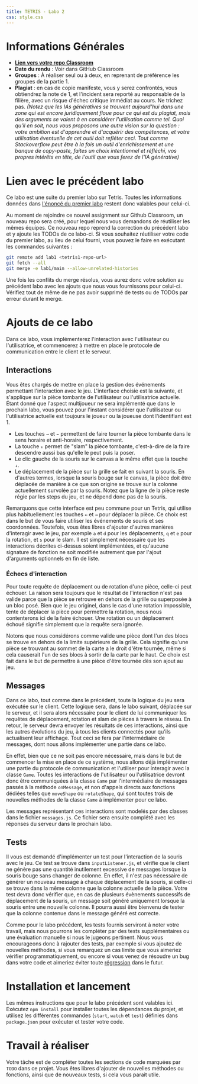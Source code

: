 ```yaml
---
title: TETRIS - Labo 2
css: style.css
---
```


<!--

# Changelog

| Date  | Changement                                                                                                          |
| ----- | ------------------------------------------------------------------------------------------------------------------- |
| 03.10 | [Précision](#change_overlap) : deux pièces tombantes sont autorisées à se superposer.                               |

-->

# Informations Générales

- **[Lien vers votre repo Classroom](https://classroom.github.com/a/yzrELnSD)**
- **Date du rendu** : Voir dans GitHub Classroom
- **Groupes** : À réaliser seul ou à deux, en reprenant de préférence les
  groupes de la partie 1.
- **Plagiat** : en cas de copie manifeste, vous y serez confrontés, vous
  obtiendrez la note de 1, et l'incident sera reporté au responsable de la
  filière, avec un risque d'échec critique immédiat au cours. Ne trichez pas.
  _(Notez que les IAs génératives se trouvent aujourd'hui dans une zone qui est
  encore juridiquement floue pour ce qui est du plagiat, mais des arguments se
  valent à en considérer l'utilisation comme tel. Quoi qu'il en soit, nous vous
  proposons une autre vision sur la question : votre ambition est d'apprendre et
  d'acquérir des compétences, et votre utilisation éventuelle de cet outil doit
  refléter ceci. Tout comme Stackoverflow peut être à la fois un outil
  d'enrichissement et une banque de copy-paste, faites un choix intentionnel et
  réfléchi, vos propres intérêts en tête, de l'outil que vous ferez de l'IA
  générative)_

# Lien avec le précédent labo

Ce labo est une suite du premier labo sur Tetris. Toutes les informations
données dans [l'énoncé du premier labo](./labo-2-tetris-1.md) restent donc
valables pour celui-ci.

Au moment de rejoindre ce nouvel assignment sur Github Classroom, un nouveau
repo sera créé, pour lequel nous vous demandons de réutiliser les mêmes équipes.
Ce nouveau repo reprend la correction du précédent labo et y ajoute les TODOs de
ce labo-ci. Si vous souhaitez réutiliser votre code du premier labo, au lieu de
celui fourni, vous pouvez le faire en exécutant les commandes suivantes :

```sh
git remote add lab1 <tetris1-repo-url>
git fetch --all
git merge -e lab1/main --allow-unrelated-histories
```

Une fois les conflits du merge résolus, vous aurez donc votre solution au
précédent labo avec les ajouts que nous vous fournissons pour celui-ci. Vérifiez
tout de même de ne pas avoir supprimé de tests ou de TODOs par erreur durant le
merge.

# Ajouts de ce labo

Dans ce labo, vous implémenterez l'interaction avec l'utilisateur ou
l'utilisatrice, et commencerez à mettre en place le protocole de communication
entre le client et le serveur.

## Interactions

Vous êtes chargés de mettre en place la gestion des événements permettant
l'interaction avec le jeu. L'interface choisie est la suivante, et s'applique
sur la pièce tombante de l'utilisateur ou l'utilisatrice actuelle. Étant donné
que l'aspect multijoueur ne sera implémenté que dans le prochain labo, vous
pouvez pour l'instant considérer que l'utilisateur ou l'utilisatrice actuelle
est toujours le joueur ou la joueuse dont l'identifiant est 1.

- Les touches `→` et `←` permettent de faire tourner la pièce tombante dans le
  sens horaire et anti-horaire, respectivement.
- La touche `↓` permet de "slam" la pièce tombante, c'est-à-dire de la faire
  descendre aussi bas qu'elle le peut puis la poser.
- Le clic gauche de la souris sur le canvas a le même effet que la touche `↓`.
- Le déplacement de la pièce sur la grille se fait en suivant la souris. En
  d'autres termes, lorsque la souris bouge sur le canvas, la pièce doit être
  déplacée de manière à ce que son origine se trouve sur la colonne actuellement
  survolée par la souris. Notez que la ligne de la pièce reste régie par les
  steps du jeu, et ne dépend donc pas de la souris.

Remarquons que cette interface est peu commune pour un Tetris, qui utilise plus
habituellement les touches `←` et `→` pour déplacer la pièce. Ce choix est dans
le but de vous faire utiliser les événements de souris et ses coordonnées.
Toutefois, vous êtes libres d'ajouter d'autres manières d'interagir avec le jeu,
par exemple `a` et `d` pour les déplacements, `q` et `e` pour la rotation, et
`s` pour le slam. Il est simplement nécessaire que les interactions décrites
ci-dessus soient implémentées, et qu'aucune signature de fonction ne soit
modifiée autrement que par l'ajout d'arguments optionnels en fin de liste.

### Échecs d'interaction

Pour toute requête de déplacement ou de rotation d'une pièce, celle-ci peut
échouer. La raison sera toujours que le résultat de l'interaction n'est pas
valide parce que la pièce se retrouve en dehors de la grille ou superposée à un
bloc posé. Bien que le jeu originel, dans le cas d'une rotation impossible,
tente de déplacer la pièce pour permettre la rotation, nous nous contenterons
ici de la faire échouer. Une rotation ou un déplacement échoué signifie
simplement que la requête sera ignorée.

Notons que nous considérons comme valide une pièce dont l'un des blocs se trouve
en dehors de la limite supérieure de la grille. Cela signifie qu'une pièce se
trouvant au sommet de la carte a le droit d'être tournée, même si cela causerait
l'un de ses blocs à sortir de la carte par le haut. Ce choix est fait dans le
but de permettre à une pièce d'être tournée dès son ajout au jeu.

## Messages

Dans ce labo, tout comme dans le précédent, toute la logique du jeu sera
exécutée sur le client. Cette logique sera, dans le labo suivant, déplacée sur
le serveur, et il sera alors nécessaire pour le client de lui communiquer les
requêtes de déplacement, rotation et slam de pièces à travers le réseau. En
retour, le serveur devra envoyer les résultats de ces interactions, ainsi que
les autres évolutions du jeu, à tous les clients connectés pour qu'ils
actualisent leur affichage. Tout ceci se fera par l'intermédiaire de messages,
dont nous allons implémenter une partie dans ce labo.

En effet, bien que ce ne soit pas encore nécessaire, mais dans le but de
commencer la mise en place de ce système, nous allons déjà implémenter une
partie du protocole de communication et l'utiliser pour interagir avec la classe
`Game`. Toutes les interactions de l'utilisateur ou l'utilisatrice devront donc
être communiquées à la classe `Game` par l'intermédiaire de messages passés à la
méthode `onMessage`, et non d'appels directs aux fonctions dédiées telles que
`moveShape` ou `rotateShape`, qui sont toutes trois de nouvelles méthodes de la
classe `Game` à implémenter pour ce labo.

Les messages représentant ces interactions sont modelés par des classes dans le
fichier `messages.js`. Ce fichier sera ensuite complété avec les réponses du
serveur dans le prochain labo.

## Tests

Il vous est demandé d'implémenter un test pour l'interaction de la souris avec
le jeu. Ce test se trouve dans `inputListener.js`, et vérifie que le client ne
génère pas une quantité inutilement excessive de messages lorsque la souris
bouge sans changer de colonne. En effet, il n'est pas nécessaire de générer un
nouveau message à chaque déplacement de la souris, si celle-ci se trouve dans la
même colonne que la colonne actuelle de la pièce. Votre test devra donc vérifier
que, en cas de plusieurs évènements successifs de déplacement de la souris, un
message soit généré uniquement lorsque la souris entre une nouvelle colonne. Il
pourra aussi être bienvenu de tester que la colonne contenue dans le message
généré est correcte.

Comme pour le labo précédent, les tests fournis serviront à noter votre travail,
mais nous pourrons les compléter par des tests supplémentaires ou une évaluation
manuelle si nous le jugeons pertinent. Nous vous encourageons donc à rajouter
des tests, par exemple si vous ajoutez de nouvelles méthodes, si vous remarquez
un cas limite que vous aimeriez vérifier programmatiquement, ou encore si vous
venez de résoudre un bug dans votre code et aimeriez éviter toute
[régression](https://fr.wikipedia.org/wiki/Test_de_r%C3%A9gression) dans le
futur.

# Installation et lancement

Les mêmes instructions que pour le labo précédent sont valables ici. Exécutez
`npm install` pour installer toutes les dépendances du projet, et utilisez les
différentes commandes (`start`, `watch` et `test`) définies dans `package.json`
pour exécuter et tester votre code.

# Travail à réaliser

Votre tâche est de compléter toutes les sections de code marquées par `TODO`
dans ce projet. Vous êtes libres d'ajouter de nouvelles méthodes ou fonctions,
ainsi que de nouveaux tests, si cela vous parait utile.
